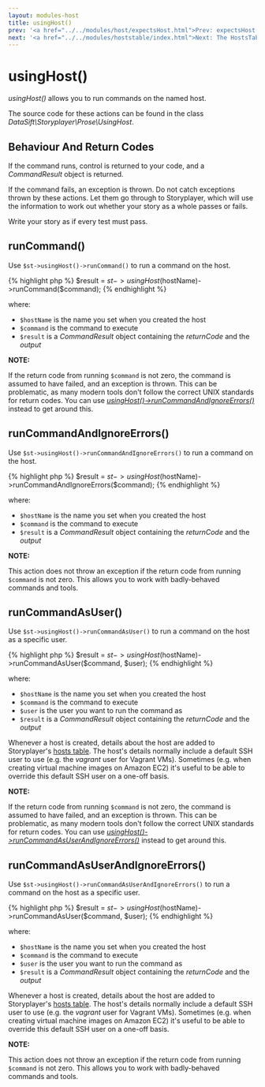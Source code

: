 ```yaml
---
layout: modules-host
title: usingHost()
prev: '<a href="../../modules/host/expectsHost.html">Prev: expectsHost()</a>'
next: '<a href="../../modules/hoststable/index.html">Next: The HostsTable Module</a>'
---
```


# usingHost()

_usingHost()_ allows you to run commands on the named host.

The source code for these actions can be found in the class _DataSift\Storyplayer\Prose\UsingHost_.

## Behaviour And Return Codes

If the command runs, control is returned to your code, and a _CommandResult_ object is returned.

If the command fails, an exception is thrown. Do not catch exceptions thrown by these actions. Let them go through to Storyplayer, which will use the information to work out whether your story as a whole passes or fails.

Write your story as if every test must pass.

## runCommand()

Use `$st->usingHost()->runCommand()` to run a command on the host.

{% highlight php %}
$result = $st->usingHost($hostName)->runCommand($command);
{% endhighlight %}

where:

* `$hostName` is the name you set when you created the host
* `$command` is the command to execute
* `$result` is a _CommandResult_ object containing the _returnCode_ and the _output_

__NOTE:__

If the return code from running `$command` is not zero, the command is assumed to have failed, and an exception is thrown.  This can be problematic, as many modern tools don't follow the correct UNIX standards for return codes.  You can use _[usingHost()->runCommandAndIgnoreErrors()](#runcommandandignoreerrors)_ instead to get around this.

## runCommandAndIgnoreErrors()

Use `$st->usingHost()->runCommandAndIgnoreErrors()` to run a command on the host.

{% highlight php %}
$result = $st->usingHost($hostName)->runCommandAndIgnoreErrors($command);
{% endhighlight %}

where:

* `$hostName` is the name you set when you created the host
* `$command` is the command to execute
* `$result` is a _CommandResult_ object containing the _returnCode_ and the _output_

__NOTE:__

This action does not throw an exception if the return code from running `$command` is not zero.  This allows you to work with badly-behaved commands and tools.

## runCommandAsUser()

Use `$st->usingHost()->runCommandAsUser()` to run a command on the host as a specific user.

{% highlight php %}
$result = $st->usingHost($hostName)->runCommandAsUser($command, $user);
{% endhighlight %}

where:

* `$hostName` is the name you set when you created the host
* `$command` is the command to execute
* `$user` is the user you want to run the command as
* `$result` is a _CommandResult_ object containing the _returnCode_ and the _output_

Whenever a host is created, details about the host are added to Storyplayer's [hosts table](../hoststable/how-hosts-are-remembered.html). The host's details normally include a default SSH user to use (e.g. the _vagrant_ user for Vagrant VMs).  Sometimes (e.g. when creating virtual machine images on Amazon EC2) it's useful to be able to override this default SSH user on a one-off basis.

__NOTE:__

If the return code from running `$command` is not zero, the command is assumed to have failed, and an exception is thrown.  This can be problematic, as many modern tools don't follow the correct UNIX standards for return codes.  You can use _[usingHost()->runCommandAsUserAndIgnoreErrors()](#runcommandasuserandignoreerrors)_ instead to get around this.

## runCommandAsUserAndIgnoreErrors()

Use `$st->usingHost()->runCommandAsUserAndIgnoreErrors()` to run a command on the host as a specific user.

{% highlight php %}
$result = $st->usingHost($hostName)->runCommandAsUser($command, $user);
{% endhighlight %}

where:

* `$hostName` is the name you set when you created the host
* `$command` is the command to execute
* `$user` is the user you want to run the command as
* `$result` is a _CommandResult_ object containing the _returnCode_ and the _output_

Whenever a host is created, details about the host are added to Storyplayer's [hosts table](../hoststable/how-hosts-are-remembered.html). The host's details normally include a default SSH user to use (e.g. the _vagrant_ user for Vagrant VMs).  Sometimes (e.g. when creating virtual machine images on Amazon EC2) it's useful to be able to override this default SSH user on a one-off basis.

__NOTE:__

This action does not throw an exception if the return code from running `$command` is not zero.  This allows you to work with badly-behaved commands and tools.